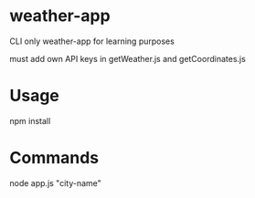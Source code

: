 # weather-app
CLI only weather-app for learning purposes

must add own API keys in getWeather.js and getCoordinates.js

# Usage
npm install

# Commands 

node app.js "city-name"
